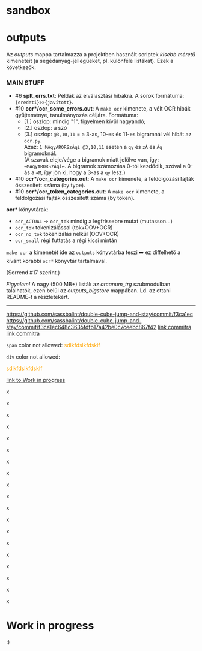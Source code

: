 # sandbox

# outputs

Az _outputs_ mappa tartalmazza a projektben használt scriptek _kisebb méretű_ kimeneteit (a segédanyag-jellegűeket, pl. különféle listákat). Ezek a következők:

### MAIN STUFF

- #6 __splt_errs.txt__: Példák az elválasztási hibákra. A sorok formátuma: `{eredeti}>>{javított}`.
- #10 __ocr*/ocr_some_errors.out__: A `make ocr` kimenete, a vélt OCR hibák gyűjteménye, tanulmányozás céljára.
Formátuma:
  - [1.] oszlop: mindig "1", figyelmen kívül hagyandó;
  - [2.] oszlop: a szó
  - [3.] oszlop: `@3,10,11` = a 3-as, 10-es és 11-es bigramnál vél hibát az `ocr.py`.\
Azaz:
`1 MAqyARORSzÁqi @3,10,11` esetén a `qy` és  `zÁ` és `Áq` bigramoknál.\
(A szavak eleje/vége a bigramok miatt jelölve van, így:  `→MAqyARORSzÁqi←`.
A bigramok számozása 0-tól kezdődik, szóval a 0-ás a `→M`, így jön ki, hogy a 3-as a `qy` lesz.)
- #10 __ocr*/ocr_categories.out__: A `make ocr` kimenete, a feldolgozási fajták összesített száma (by type).
- #10 __ocr*/ocr_token_categories.out__: A `make ocr` kimenete, a feldolgozási fajták összesített száma (by token).

__ocr*__ könyvtárak:
* `ocr_ACTUAL` -> `ocr_tok` mindig a legfrissebre mutat (mutasson...)
* `ocr_tok` tokenizálással (tok+OOV+OCR)
* `ocr_no_tok` tokenizálás nélkül (OOV+OCR) 
* `ocr_small` régi futtatás a régi kicsi mintán

`make ocr` a kimenetét ide az `outputs` könyvtárba teszi :arrow_right:
ez diffelhető a kívánt korábbi `ocr*` könyvtár tartalmával.

(Sorrend #17 szerint.)

_Figyelem!_ A nagy (500 MB+) listák az _arcanum\_trg_ szubmodulban találhatók, ezen belül az _outputs\_bigstore_ mappában. Ld. az ottani README-t a részletekért.

---

https://github.com/sassbalint/double-cube-jump-and-stay/commit/f3ca1ec
https://github.com/sassbalint/double-cube-jump-and-stay/commit/f3ca1ec648c3635fdfb17a42be0c7ceebc867f42
[link commitra](https://github.com/sassbalint/double-cube-jump-and-stay/commit/f3ca1ec)
[link commitra](https://github.com/sassbalint/double-cube-jump-and-stay/commit/f3ca1ec648c3635fdfb17a42be0c7ceebc867f42)

`span` color not allowed:
<span style="color: orange">sdlkfdslkfdsklf</span>

`div` color not allowed:
<div style="color: orange">sdlkfdslkfdsklf</div>

[link to Work in progress](#work-in-progress)

x

x

x

x

x

x

x

x

x

x

x

x

x

x

x

x

x

x

x

# Work in progress

:)

